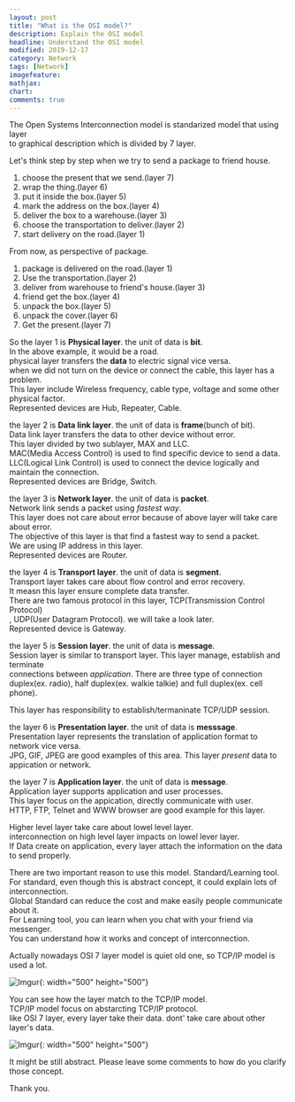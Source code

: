```yaml
---
layout: post
title: "What is the OSI model?"
description: Explain the OSI model
headline: Understand the OSI model
modified: 2019-12-17
category: Network
tags: [Network]
imagefeature:
mathjax:
chart:
comments: true
---
```


The Open Systems Interconnection model is standarized model that using layer<br>
to graphical description which is divided by 7 layer.<br>

Let's think step by step when we try to send a package to friend house.<br>
1. choose the present that we send.(layer 7)<br>
2. wrap the thing.(layer 6)<br>
3. put it inside the box.(layer 5)<br>
4. mark the address on the box.(layer 4)<br>
5. deliver the box to a warehouse.(layer 3)<br>
6. choose the transportation to deliver.(layer 2)<br>
7. start delivery on the road.(layer 1)<br>

From now, as perspective of package.<br>
1. package is delivered on the road.(layer 1)<br>
2. Use the transportation.(layer 2)<br>
3. deliver from warehouse to friend's house.(layer 3)<br>
4. friend get the box.(layer 4)<br>
5. unpack the box.(layer 5)<br>
6. unpack the cover.(layer 6)<br>
7. Get the present.(layer 7)<br>

So the layer 1 is **Physical layer**. the unit of data is **bit**.<br>
In the above example, it would be a road.<br>
physical layer transfers the **data** to electric signal vice versa.<br>
when we did not turn on the device or connect the cable, this layer has a problem.<br>
This layer include Wireless frequency, cable type, voltage and some other physical factor.<br>
Represented devices are Hub, Repeater, Cable.<br>

the layer 2 is **Data link layer**. the unit of data is **frame**(bunch of bit).<br>
Data link layer transfers the data to other device without error.<br>
This layer divided by two sublayer, MAX and LLC.<br>
MAC(Media Access Control) is used to find specific device to send a data.<br>
LLC(Logical Link Control) is used to connect the device logically and maintain the connection.<br>
Represented devices are Bridge, Switch.<br>

the layer 3 is **Network layer**. the unit of data is **packet**.<br>
Network link sends a packet using *fastest way*.<br>
This layer does not care about error because of above layer will take care about error.<br>
The objective of this layer is that find a fastest way to send a packet.<br>
We are using IP address in this layer.<br>
Represented devices are Router.<br>

the layer 4 is **Transport layer**. the unit of data is **segment**.<br>
Transport layer takes care about flow control and error recovery.<br>
It measn this layer ensure complete data transfer.<br>
There are two famous protocol in this layer, TCP(Transmission Control Protocol)<br>
, UDP(User Datagram Protocol). we will take a look later.<br>
Represented device is Gateway.<br>

the layer 5 is **Session layer**. the unit of data is **message**.<br>
Session layer is similar to transport layer. This layer manage, establish and terminate<br>
connections between *application*. There are three type of connection<br>
duplex(ex. radio), half duplex(ex. walkie talkie) and full duplex(ex. cell phone).<br>

This layer has responsibility to establish/termaninate TCP/UDP session.<br>

the layer 6 is **Presentation layer**. the unit of data is **messsage**.<br>
Presentation layer represents the translation of application format to network vice versa.<br>
JPG, GIF, JPEG are good examples of this area. This layer *present* data to appication or network.<br>

the layer 7 is **Application layer**. the unit of data is **message**.<br>
Application layer supports application and user processes.<br>
This layer focus on the appication, directly communicate with user.<br>
HTTP, FTP, Telnet and WWW browser are good example for this layer.<br>

Higher level layer take care about lowel level layer.<br>
interconnection on high level layer impacts on lowel lever layer.<br>
If Data create on application, every layer attach the information on the data to send properly.<br>

There are two important reason to use this model. Standard/Learning tool.<br>
For standard, even though this is abstract concept, it could explain lots of interconnection.<br>
Global Standard can reduce the cost and make easily people communicate about it.<br>
For Learning tool, you can learn when you chat with your friend via messenger.<br>
You can understand how it works and concept of interconnection.<br>

Actually nowadays OSI 7 layer model is quiet old one, so TCP/IP model is used a lot.<br>

![Imgur](https://i.imgur.com/Z3cc6Gy.png){: width="500" height="500"}

You can see how the layer match to the TCP/IP model.<br>
TCP/IP model focus on abstarcting TCP/IP protocol.<br>
like OSI 7 layer, every layer take their data. dont' take care about other layer's data.<br>

![Imgur](https://i.imgur.com/R9rbV96.png){: width="500" height="500"}

It might be still abstract. Please leave some comments to how do you clarify those concept.<br>

Thank you.<br>
